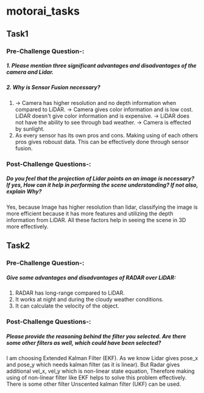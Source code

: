 # motorai_tasks

## Task1
### Pre-Challenge Question-:
##### 1. Please mention three significant advantages and disadvantages of the camera and Lidar.
##### 2. Why is Sensor Fusion necessary?
1.
    -> Camera has higher resolution and no depth information when compared to LiDAR.
    -> Camera gives color information and is low cost. LiDAR doesn't give color information and is expensive.
    -> LiDAR does not have the ability to see through bad weather.
    -> Camera is effected by sunlight.
2.  
    As every sensor has its own pros and cons. Making using of each others pros gives roboust data. This can be effectively done through sensor fusion.


### Post-Challenge Questions-:
##### Do you feel that the projection of Lidar points on an image is necessary? If yes, How can it help in performing the scene understanding? If not also, explain Why?

Yes, because Image has higher resolution than lidar, classifying the image is more efficient because it has more features and utilizing the depth information from LiDAR. All these factors help in seeing the scene in 3D more effectively. 

## Task2
### Pre-Challenge Question-:
##### Give some advantages and disadvantages of RADAR over LiDAR:
1. RADAR has long-range compared to LiDAR.
2. It works at night and during the cloudy weather conditions.
3. It can calculate the velocity of the object.

### Post-Challenge Questions-:
##### Please provide the reasoning behind the filter you selected. Are there some other filters as well, which could have been selected?

I am choosing Extended Kalman Filter (EKF). As we know Lidar gives pose_x and pose_y which needs kalman filter (as it is linear). But Radar gives additional vel_x, vel_y which is non-linear state equation, Therefore making using of non-linear filter like EKF helps to solve this problem effectively. There is some other filter Unscented kalman filter (UKF) can be used.

